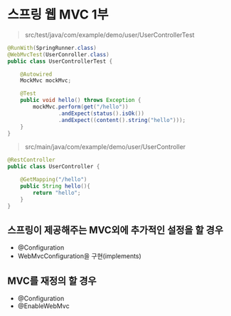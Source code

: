 # 스프링 웹 MVC 1부


> src/test/java/com/example/demo/user/UserControllerTest

```java
@RunWith(SpringRunner.class)
@WebMvcTest(UserConroller.class)
public class UserControllerTest {

    @Autowired
    MockMvc mockMvc;

    @Test
    public void hello() throws Exception {
        mockMvc.perform(get("/hello"))
                .andExpect(status().isOk())
                .andExpect((content().string("hello")));
    }
}
```

> src/main/java/com/example/demo/user/UserController

```java
@RestController
public class UserController {

    @GetMapping("/hello")
    public String hello(){
        return "hello";
    }
}
```

## 스프링이 제공해주는 MVC외에 추가적인 설정을 할 경우

- @Configuration
- WebMvcConfiguration을 구현(implements)

## MVC를 재정의 할 경우

- @Configuration
- @EnableWebMvc